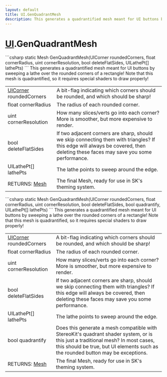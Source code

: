 ```yaml
---
layout: default
title: UI.GenQuadrantMesh
description: This generates a quadrantified mesh meant for UI buttons by sweeping a lathe over the rounded corners of a rectangle! Note that this mesh is quadrantified, so it requires special shaders to draw properly!
---
```

# [UI]({{site.url}}/Pages/StereoKit/UI.html).GenQuadrantMesh

<div class='signature' markdown='1'>
```csharp
static Mesh GenQuadrantMesh(UICorner roundedCorners, float cornerRadius, uint cornerResolution, bool deleteFlatSides, UILathePt[] lathePts)
```
This generates a quadrantified mesh meant for UI buttons
by sweeping a lathe over the rounded corners of a rectangle! Note
that this mesh is quadrantified, so it requires special shaders to
draw properly!
</div>

|  |  |
|--|--|
|[UICorner]({{site.url}}/Pages/StereoKit/UICorner.html) roundedCorners|A bit-flag indicating which corners             should be rounded, and which should be sharp!|
|float cornerRadius|The radius of each rounded corner.|
|uint cornerResolution|How many slices/verts go into each corner?             More is smoother, but more expensive to render.|
|bool deleteFlatSides|If two adjacent corners are sharp, should             we skip connecting them with triangles? If this edge will always be             covered, then deleting these faces may save you some performance.|
|UILathePt[] lathePts|The lathe points to sweep around the edge.|
|RETURNS: [Mesh]({{site.url}}/Pages/StereoKit/Mesh.html)|The final Mesh, ready for use in SK's theming system.|

<div class='signature' markdown='1'>
```csharp
static Mesh GenQuadrantMesh(UICorner roundedCorners, float cornerRadius, uint cornerResolution, bool deleteFlatSides, bool quadrantify, UILathePt[] lathePts)
```
This generates a quadrantified mesh meant for UI buttons
by sweeping a lathe over the rounded corners of a rectangle! Note
that this mesh is quadrantified, so it requires special shaders to
draw properly!
</div>

|  |  |
|--|--|
|[UICorner]({{site.url}}/Pages/StereoKit/UICorner.html) roundedCorners|A bit-flag indicating which corners             should be rounded, and which should be sharp!|
|float cornerRadius|The radius of each rounded corner.|
|uint cornerResolution|How many slices/verts go into each corner?             More is smoother, but more expensive to render.|
|bool deleteFlatSides|If two adjacent corners are sharp, should             we skip connecting them with triangles? If this edge will always be             covered, then deleting these faces may save you some performance.|
|UILathePt[] lathePts|The lathe points to sweep around the edge.|
|bool quadrantify|Does this generate a mesh compatible with             StereoKit's quadrant shader system, or is this just a traditional             mesh? In most cases, this should be true, but UI elements such as             the rounded button may be exceptions.|
|RETURNS: [Mesh]({{site.url}}/Pages/StereoKit/Mesh.html)|The final Mesh, ready for use in SK's theming system.|




